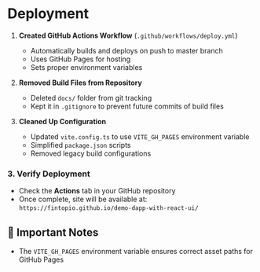 # Deployment

1. **Created GitHub Actions Workflow** (`.github/workflows/deploy.yml`)
   - Automatically builds and deploys on push to master branch
   - Uses GitHub Pages for hosting
   - Sets proper environment variables

2. **Removed Build Files from Repository**
   - Deleted `docs/` folder from git tracking
   - Kept it in `.gitignore` to prevent future commits of build files

4. **Cleaned Up Configuration**
   - Updated `vite.config.ts` to use `VITE_GH_PAGES` environment variable
   - Simplified `package.json` scripts
   - Removed legacy build configurations

### 3. Verify Deployment
- Check the **Actions** tab in your GitHub repository
- Once complete, site will be available at: `https://fintopio.github.io/demo-dapp-with-react-ui/`

## 🚨 Important Notes
- The `VITE_GH_PAGES` environment variable ensures correct asset paths for GitHub Pages

